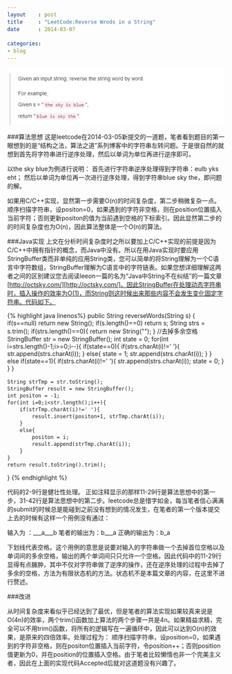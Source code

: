 ```yaml
---
layout    : post
title     : "LeetCode:Reverse Wrods in a String"
date      : 2014-03-07

categories:
- blog
---
```


![题目描述](/images/blog2/1.jpg "题目描述")

###算法思想
这是leetcode在2014-03-05新提交的一道题，笔者看到题目的第一眼想到的是“结构之法，算法之道”系列博客中的字符串左转问题。于是很自然的就想到首先将字符串进行逆序处理，然后以单词为单位再进行逆序即可。

以the sky blue为例进行说明：
首先进行字符串逆序处理得到字符串：eulb yks eht；
然后以单词为单位再一次进行逆序处理，得到字符串blue sky the，即问题的解。

如果用C/C++实现，显然第一步需要O(n)的时间复杂度，第二步稍微复杂一点。顺序扫描字符串，设positon=0，如果遇到的字符非空格，则在position位置插入当前字符；否则更新positon的值为当前遇到空格的下标索引。因此显然第二步的的时间复杂度也为O(n)，因此算法整体是一个O(n)的算法。

###Java实现
上文在分析时间复杂度时之所以要加上C/C++实现的前提是因为C/C++中拥有指针的概念，而Java中没有。所以在用Java实现时要应用StringBuffer类而非单纯的应用String类，您可以简单的将String理解为一个C语言中字符数组，StringBuffer理解为C语言中的字符链表。如果您想详细理解这两者之间的区别建议您去阅读leeon一篇的名为“Java中String不在纠结”的一篇文章[http://octsky.com/][http://octsky.com/]。因此StringBuffer在处理动态字符串时，插入操作的效率为O(1)，而String则这时候出来那些内容不会发生变化固定字符串。代码如下。

[http://octsky.com/]:[http://octsky.com/]

{% highlight java linenos%}
public String reverseWords(String s) {
	if(s==null)
		return new String();
	if(s.length()==0)
		return s;
	String strs = s.trim();
	if(strs.length()==0){
		return new String("");
	}
	//去掉多余空格
    StringBuffer str = new StringBuffer();
    int state = 0;
    for(int i=strs.length()-1;i>=0;i--){
        if(state==0){
        	if(strs.charAt(i)!=' '){
        		str.append(strs.charAt(i));
        	}
        	else{
        		state = 1;
        		str.append(strs.charAt(i));
        	}
        }
        else if(state==1){
        	if(strs.charAt(i)!=' '){
        		str.append(strs.charAt(i));
        		state = 0;
        	}
        }
    }

    String strTmp = str.toString();
    StringBuffer result = new StringBuffer();
    int positon = -1;
    for(int i=0;i<str.length();i++){
        if(strTmp.charAt(i)!=' '){
        	result.insert(positon+1, strTmp.charAt(i));
        }
        else{
        	positon = i;
        	result.append(strTmp.charAt(i));
        }
    }
    return result.toString().trim();
}
{% endhighlight %}

代码的2-9行是健壮性处理。
正如注释显示的那样11-29行是算法思想中的第一步，31-42行是算法思想中的第二步。leetcode总是惜字如金，每当笔者信心满满的submit的时候总是能碰到之前没有想到的情况发生，在笔者的第一个版本提交上去的时候有这样一个用例没有通过：

输入为      ：\_\_\_a\_\_\_b
笔者的输出为：b\_\_\_a
正确的输出为：b\_a

下划线代表空格。这个用例的意思是说要对输入的字符串做一个去掉首位空格以及单词间的多余空格，输出的两个单词间只只允许一个空格。因此代码中的11-29行显得有点臃肿，其中不仅对字符串做了逆序的操作，还在逆序处理的过程中去掉了多余的空格，方法为有限状态机的方法。状态机不是本篇文章的内容，在这里不进行赘述。

###改进

从时间复杂度来看似乎已经达到了最优，但是笔者的算法实现如果较真来说是O(4n)的效率，两个trim()函数加上算法的两个步骤一共是4n。如果精益求精，完全可以不用trim()函数，将所有的逻辑写在一遍循环中，因此可以达到O(n)的效果，是原来的四倍效率。处理过程为：
顺序扫描字符串，设position=0，如果遇到的字符非空格，则在positon位置插入当前字符，令position++；否则position值更新为0，并在position的位置插入空格。由于笔者比较懒惰也非一个完美主义者，因此在上面的实现代码Accepted后就对这道题没有兴趣了。